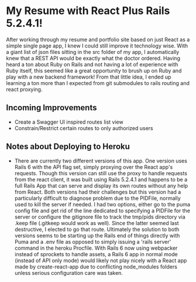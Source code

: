 # My Resume with React Plus Rails 5.2.4.1!

After working through my resume and portfolio site based on just React as a simple single page app, I knew I could still improve it technology wise. With a giant list of json files sitting in the src folder of my app, I automatically knew that a REST API would be exactly what the doctor ordered. Having heard a ton about Ruby on Rails and not having a lot of experience with Ruby itself, this seemed like a great opportunity to brush up on Ruby and play with a new backend framework! From that little idea, I ended up learning a ton more than I expected from git submodules to rails routing and react proxying.

## Incoming Improvements

- Create a Swagger UI inspired routes list view
- Constrain/Restrict certain routes to only authorized users

## Notes about Deploying to Heroku

- There are currently two different versions of this app. One version uses Rails 6 with the API flag set, simply proxying over the React app's requests. Though this version can still use the proxy to handle requests from the react client, it was built using Rails 5.2.4.1 and happens to be a full Rails App that can serve and display its own routes without any help from React. Both versions had their challenges but this version had a particularly difficult to diagnose problem due to the PIDFile, normally used to kill the server if needed. I had two options, either go to the puma config file and get rid of the line dedicated to specifying a PIDFile for the server or configure the gitignore file to track the tmp/pids directory via .keep file (.gitkeep would work as well). Since the latter seemed last destructive, I elected to go that route. Ultimately the solution to both versions seems to be starting up the Rails end of things directly with Puma and a .env file as opposed to simply issuing a 'rails server' command in the heroku Procfile. With Rails 6 now using webpacker instead of sprockets to handle assets, a Rails 6 app in normal mode (instead of API only mode) would likely not play nicely with a React app made by create-react-app due to conflicting node_modules folders unless serious configuration care was taken.
